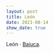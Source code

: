```yaml
---
layout: post
title: León
date: 2021-08-14
show_date: true
---
```


León · [Baiuca](https://fundacioncerezalesantoninoycinia.org/actividad/baiuca).
